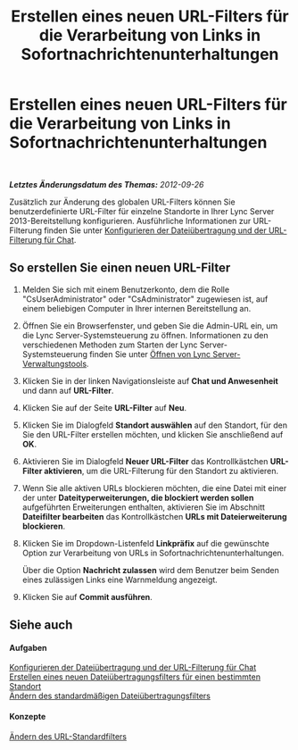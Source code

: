 ﻿---
title: Erstellen eines neuen URL-Filters für die Verarbeitung von Links in Sofortnachrichtenunterhaltungen
TOCTitle: Erstellen eines neuen URL-Filters für die Verarbeitung von Links in Sofortnachrichtenunterhaltungen
ms:assetid: d0ee01e5-f039-4a34-ac9d-659fe4e9e879
ms:mtpsurl: https://technet.microsoft.com/de-de/library/Gg182590(v=OCS.15)
ms:contentKeyID: 49295478
ms.date: 05/19/2016
mtps_version: v=OCS.15
ms.translationtype: HT
---

# Erstellen eines neuen URL-Filters für die Verarbeitung von Links in Sofortnachrichtenunterhaltungen

 

_**Letztes Änderungsdatum des Themas:** 2012-09-26_

Zusätzlich zur Änderung des globalen URL-Filters können Sie benutzerdefinierte URL-Filter für einzelne Standorte in Ihrer Lync Server 2013-Bereitstellung konfigurieren. Ausführliche Informationen zur URL-Filterung finden Sie unter [Konfigurieren der Dateiübertragung und der URL-Filterung für Chat](lync-server-2013-configuring-file-transfer-and-url-filtering-for-instant-messaging-im.md).

## So erstellen Sie einen neuen URL-Filter

1.  Melden Sie sich mit einem Benutzerkonto, dem die Rolle "CsUserAdministrator" oder "CsAdministrator" zugewiesen ist, auf einem beliebigen Computer in Ihrer internen Bereitstellung an.

2.  Öffnen Sie ein Browserfenster, und geben Sie die Admin-URL ein, um die Lync Server-Systemsteuerung zu öffnen. Informationen zu den verschiedenen Methoden zum Starten der Lync Server-Systemsteuerung finden Sie unter [Öffnen von Lync Server-Verwaltungstools](lync-server-2013-open-lync-server-administrative-tools.md).

3.  Klicken Sie in der linken Navigationsleiste auf **Chat und Anwesenheit** und dann auf **URL-Filter**.

4.  Klicken Sie auf der Seite **URL-Filter** auf **Neu**.

5.  Klicken Sie im Dialogfeld **Standort auswählen** auf den Standort, für den Sie den URL-Filter erstellen möchten, und klicken Sie anschließend auf **OK**.

6.  Aktivieren Sie im Dialogfeld **Neuer URL-Filter** das Kontrollkästchen **URL-Filter aktivieren**, um die URL-Filterung für den Standort zu aktivieren.

7.  Wenn Sie alle aktiven URLs blockieren möchten, die eine Datei mit einer der unter **Dateityperweiterungen, die blockiert werden sollen** aufgeführten Erweiterungen enthalten, aktivieren Sie im Abschnitt **Dateifilter bearbeiten** das Kontrollkästchen **URLs mit Dateierweiterung blockieren**.

8.  Klicken Sie im Dropdown-Listenfeld **Linkpräfix** auf die gewünschte Option zur Verarbeitung von URLs in Sofortnachrichtenunterhaltungen.
    
    Über die Option **Nachricht zulassen** wird dem Benutzer beim Senden eines zulässigen Links eine Warnmeldung angezeigt.

9.  Klicken Sie auf **Commit ausführen**.

## Siehe auch

#### Aufgaben

[Konfigurieren der Dateiübertragung und der URL-Filterung für Chat](lync-server-2013-configuring-file-transfer-and-url-filtering-for-instant-messaging-im.md)  
[Erstellen eines neuen Dateiübertragungsfilters für einen bestimmten Standort](lync-server-2013-create-a-new-file-transfer-filter-for-a-specific-site.md)  
[Ändern des standardmäßigen Dateiübertragungsfilters](lync-server-2013-modify-the-default-file-transfer-filter.md)  

#### Konzepte

[Ändern des URL-Standardfilters](lync-server-2013-modify-the-default-url-filter.md)

